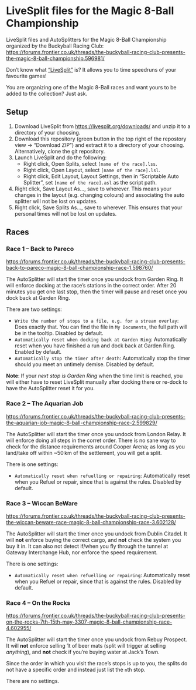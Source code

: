 # LiveSplit files for the Magic 8-Ball Championship

LiveSplit files and AutoSplitters for the Magic 8-Ball Championship organized by
the Buckyball Racing Club:
https://forums.frontier.co.uk/threads/the-buckyball-racing-club-presents-the-magic-8-ball-championship.596981/

Don’t know what [“LiveSplit”](https://livesplit.org) is? It allows you to time
speedruns of your favourite games!

You are organizing one of the Magic 8-Ball races and want yours to be added to
the collection? Just ask.

## Setup

1. Download LiveSplit from https://livesplit.org/downloads/ and unzip it to a
   directory of your choosing.
2. Download this repository (green button in the top right of the repostory
   view → “Download ZIP”) and extract it to a directory of your choosing.
   Alternatively, clone the git repository.
3. Launch LiveSplit and do the following:
   - Right click, Open Splits, select `[name of the race].lss`.
   - Right click, Open Layout, select `[name of the race].lsl`.
   - Right click, Edit Layout, Layout Settings, then in “Scriptable Auto
     Splitter”, set `[name of the race].asl` as the script path.
4. Right click, Save Layout As…, save to wherever. This means your changes in
  the layout (e.g. changing colours) and associating the auto splitter will not
  be lost on updates.
5. Right click, Save Splits As…, save to wherever. This ensures that your
  personal times will not be lost on updates.

## Races

### Race 1 – Back to Pareco

https://forums.frontier.co.uk/threads/the-buckyball-racing-club-presents-back-to-pareco-magic-8-ball-championship-race-1.598760/

The AutoSplitter will start the timer once you undock from Garden Ring. It will
enforce docking at the race’s stations in the correct order. After 20 minutes
you get one last stop, then the timer will pause and reset once you dock back at
Garden Ring.

There are two settings:

* `Write the number of stops to a file, e.g. for a stream overlay`: Does exactly
  that. You can find the file in `My Documents`, the full path will be in the
  tooltip. Disabled by default.
* `Automatically reset when docking back at Garden Ring`: Automatically reset
  when you have finished a run and dock back at Garden Ring. Enabled by default.
* `Automatically stop the timer after death`: Automatically stop the timer
  should you meet an untimely demise. Disabled by default.

**Note**: If your _next stop is Garden Ring_ when the time limit is reached,
you will either have to reset LiveSplit manually after docking there or re-dock
to have the AutoSplitter reset it for you.

### Race 2 – The Aquarian Job

https://forums.frontier.co.uk/threads/the-buckyball-racing-club-presents-the-aquarian-job-magic-8-ball-championship-race-2.599829/

The AutoSplitter will start the timer once you undock from London Relay. It will
enforce doing all steps in the corret order. There is no sane way to check for
the distance requirements around Cooper Arena; as long as you land/take off
within ~50 km of the settlement, you will get a split.

There is one settings:

* `Automatically reset when refuelling or repairing`: Automatically reset when
  you Refuel or repair, since that is against the rules. Disabled by default.

### Race 3 – Wiccan BeWare

https://forums.frontier.co.uk/threads/the-buckyball-racing-club-presents-the-wiccan-beware-race-magic-8-ball-championship-race-3.602128/

The AutoSplitter will start the timer once you undock from Dublin Citadel. It
will **not** enforce buying the correct cargo, and **not** check the system you
buy it in. It can also not detect if/when you fly through the tunnel at Gateway
Interchange Hub, nor enforce the speed requirement.

There is one settings:

* `Automatically reset when refuelling or repairing`: Automatically reset when
  you Refuel or repair, since that is against the rules. Disabled by default.

### Race 4 – On the Rocks

https://forums.frontier.co.uk/threads/the-buckyball-racing-club-presents-on-the-rocks-7th-15th-may-3307-magic-8-ball-championship-race-4.602955/

The AutoSplitter will start the timer once you undock from Rebuy Prospect. It
will **not** enforce selling 1t of beer mats (split will trigger at selling
_anything_), and **not** check if you’re buying water at Jack’s Town.

Since the order in which you visit the race’s stops is up to you, the splits
do not have a specific order and instead just list the `n`th stop.

There are no settings.
